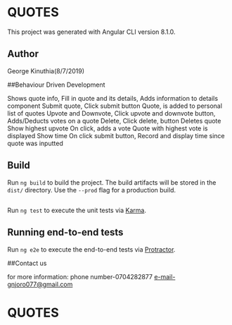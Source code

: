 # QUOTES

This project was generated with Angular CLI version 8.1.0.


## Author

George Kinuthia(8/7/2019)

##Behaviour Driven Development

Shows quote info,	Fill in quote and its details,	Adds information to details component Submit quote,	Click submit button Quote, is added to personal list of quotes Upvote and Downvote,	Click upvote and downvote button,	Adds/Deducts votes on a quote Delete,	Click delete, button	Deletes quote Show highest upvote	On click, adds a vote	Quote with highest vote is displayed Show time	On click submit button,	Record and display time since quote was inputted


## Build

Run `ng build` to build the project. The build artifacts will be stored in the `dist/` directory. Use the `--prod` flag for a production build.

## 

Run `ng test` to execute the unit tests via [Karma](https://karma-runner.github.io).

## Running end-to-end tests

Run `ng e2e` to execute the end-to-end tests via [Protractor](http://www.protractortest.org/).

##Contact us

for more information:
phone number-0704282877
e-mail-gnjoro077@gmail.com
# QUOTES
